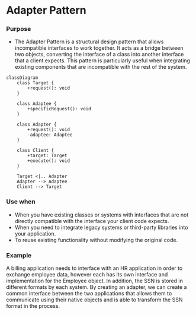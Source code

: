 # Adapter Pattern


### Purpose

- The Adapter Pattern is a structural design pattern that allows incompatible interfaces to work together. It acts as a bridge between two objects, converting the interface of a class into another interface that a client expects. This pattern is particularly useful when integrating existing components that are incompatible with the rest of the system.

```mermaid
classDiagram
    class Target {
        +request(): void
    }

    class Adaptee {
        +specificRequest(): void
    }

    class Adapter {
        +request(): void
        -adaptee: Adaptee
    }

    class Client {
        +target: Target
        +execute(): void
    }

    Target <|.. Adapter
    Adapter --> Adaptee
    Client --> Target
```


### Use when

- When you have existing classes or systems with interfaces that are not directly compatible with the interface your client code expects.
- When you need to integrate legacy systems or third-party libraries into your application.
- To reuse existing functionality without modifying the original code.

### Example


A billing application needs to interface with an HR application in order to exchange employee data, however each has its own interface and implementation for the Employee object. In addition, the SSN is stored in different formats by each system. By creating an adapter, we can create a common interface between the two applications that allows them to communicate using their native objects and is able to transform the SSN format in the process.

